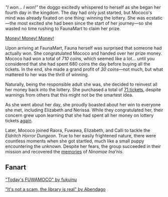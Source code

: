 <!-- title: Mococo Abyssguard -->
<!-- status: Alive -->

_"I won... I won!"_ the doggo excitedly whispered to herself as she began her fourth day in the kingdom. The day had only just started, but Mococo's mind was already fixated on one thing: winning the lottery. She was ecstatic—the most excited she had been since the start of her journey—so she wasted no time rushing to FaunaMart to claim her prize.

[Money! Money! Money!](#embed:https://www.youtube.com/live/zh0satM3cEs?t=476)

Upon arriving at FaunaMart, Fauna herself was surprised that someone had actually won. She congratulated Mococo and handed over her prize money. Mococo had won a total of _710 coins_, which seemed like a lot... until you considered that she had spent 680 coins the day before buying all the tickets. In the end, she made a grand profit of _30 coins_—not much, but what mattered to her was the thrill of winning.

Naturally, being the responsible adult she was, she decided to reinvest all her money back into the lottery. She purchased a total of [71 tickets](https://www.youtube.com/live/zh0satM3cEs?feature=shared&t=515), despite warnings from others that this might not be the smartest idea.

As she went about her day, she proudly boasted about her win to everyone she met, including Elizabeth and Nerissa. While they congratulated her, their concern grew upon learning that she had spent all her money on lottery tickets [again](https://www.youtube.com/live/zh0satM3cEs?feature=shared&t=1395).

Later, Mococo joined Raora, Fuwawa, Elizabeth, and Calli to tackle the _Eldritch Horror Dungeon_. True to her easily frightened nature, there were countless moments when she got startled, much like a small puppy encountering the unknown. Despite her fears, the group succeeded in their mission and recovered the [memories](https://www.youtube.com/live/zh0satM3cEs?feature=shared&t=3965) of _Ninomae Ina'nis_.

## Fanart

["Today's FUWAMOCO" by fukuinu](https://x.com/fukuinu_daddy/status/1831329880249905569)

<!-- fuwawa, irys -->

["It's not a scam, the library is real" by Abendago](https://x.com/Abendag0/status/1831627938883891257)

<!-- fuwawa -->
